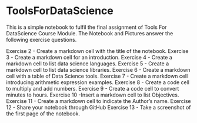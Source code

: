 # ToolsForDataScience
This is a simple notebook to fulfil the final assignment of Tools For DataScience Course Module.
The Notebook and Pictures answer the following exercise questions.


Exercise 2 - Create a markdown cell with the title of the notebook.
Exercise 3 - Create a markdown cell for an introduction.
Exercise 4 - Create a markdown cell to list data science languages.
Exercise 5 - Create a markdown cell to list data science libraries.
Exercise 6 - Create a markdown cell with a table of Data Science tools.
Exercise 7 - Create a markdown cell introducing arithmetic expression examples.
Exercise 8 - Create a code cell to multiply and add numbers.
Exercise 9 - Create a code cell to convert minutes to hours.
Exercise 10 -Insert a markdown cell to list Objectives.
Exercise 11 - Create a markdown cell to indicate the Author’s name.
Exercise 12 - Share your notebook through GitHub
Exercise 13 - Take a screenshot of the first page of the notebook. 
